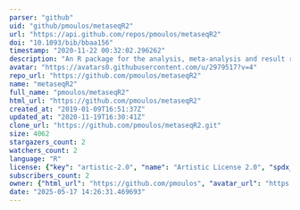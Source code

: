 ```yaml
---
parser: "github"
uid: "github/pmoulos/metaseqR2"
url: "https://api.github.com/repos/pmoulos/metaseqR2"
doi: "10.1093/bib/bbaa156"
timestamp: "2020-11-22 00:32:02.296262"
description: "An R package for the analysis, meta-analysis and result reporting of RNA-Seq gene expression data - Next Generation!"
avatar: "https://avatars0.githubusercontent.com/u/2979517?v=4"
repo_url: "https://github.com/pmoulos/metaseqR2"
name: "metaseqR2"
full_name: "pmoulos/metaseqR2"
html_url: "https://github.com/pmoulos/metaseqR2"
created_at: "2019-01-09T16:51:37Z"
updated_at: "2020-11-19T16:30:41Z"
clone_url: "https://github.com/pmoulos/metaseqR2.git"
size: 4062
stargazers_count: 2
watchers_count: 2
language: "R"
license: {"key": "artistic-2.0", "name": "Artistic License 2.0", "spdx_id": "Artistic-2.0", "url": "https://api.github.com/licenses/artistic-2.0", "node_id": "MDc6TGljZW5zZTM="}
subscribers_count: 2
owner: {"html_url": "https://github.com/pmoulos", "avatar_url": "https://avatars0.githubusercontent.com/u/2979517?v=4", "login": "pmoulos", "type": "User"}
date: "2025-05-17 14:26:31.469693"
---
```

